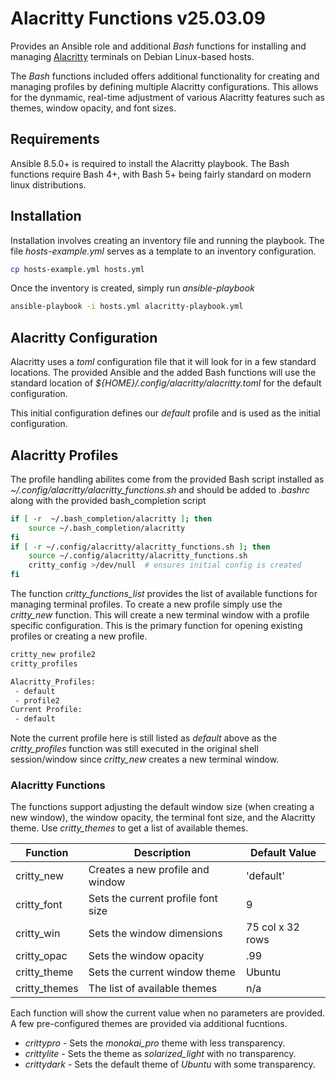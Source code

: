 Alacritty Functions v25.03.09
=============================

Provides an Ansible role and additional *Bash* functions for 
installing and managing [Alacritty](https://github.com/alacritty/alacritty) 
terminals on Debian Linux-based hosts.

The *Bash* functions included offers additional functionality 
for creating and managing profiles by defining multiple Alacritty 
configurations. This allows for the dynmamic, real-time adjustment 
of various Alacritty features such as themes, window opacity, and 
font sizes.


## Requirements

Ansible 8.5.0+ is required to install the Alacritty playbook.
The Bash functions require Bash 4+, with Bash 5+ being fairly 
standard on modern linux distributions. 


## Installation

Installation involves creating an inventory file and running the 
playbook. The file *hosts-example.yml* serves as a template to an 
inventory configuration. 
```sh
cp hosts-example.yml hosts.yml
```

Once the inventory is created, simply run *ansible-playbook*
```sh
ansible-playbook -i hosts.yml alacritty-playbook.yml
```


## Alacritty Configuration

Alacritty uses a *toml* configuration file that it will look
for in a few standard locations. The provided Ansible and the 
added Bash functions will use the standard location of 
*${HOME}/.config/alacritty/alacritty.toml* for the default
configuration. 

This initial configuration defines our *default* profile and 
is used as the initial configuration. 


## Alacritty Profiles

The profile handling abilites come from the provided Bash script 
installed as *~/.config/alacritty/alacritty_functions.sh* and 
should be added to *.bashrc* along with the provided 
bash_completion script
```bash
if [ -r  ~/.bash_completion/alacritty ]; then
    source ~/.bash_completion/alacritty
fi
if [ -r ~/.config/alacritty/alacritty_functions.sh ]; then
    source ~/.config/alacritty/alacritty_functions.sh
    critty_config >/dev/null  # ensures initial config is created
fi
```

The function *critty_functions_list* provides the list of available 
functions for managing terminal profiles. To create a new profile 
simply use the *critty_new* function. This will create a new 
terminal window with a profile specific configuration. This is the 
primary function for opening existing profiles or creating a new 
profile.
```bash
critty_new profile2
critty_profiles

Alacritty_Profiles:
 - default
 - profile2
Current Profile:
 - default
 ```

Note the current profile here is still listed as *default* above as 
the *critty_profiles* function was still executed in the original 
shell session/window since *critty_new* creates a new terminal 
window.

### Alacritty Functions

The functions support adjusting the default window size (when 
creating a new window), the window opacity, the terminal font size, 
and the Alacritty theme. Use *critty_themes* to get a list of 
available themes.

|  Function    |  Description                       |  Default Value  |
|--------------|------------------------------------|-----------------|
| critty_new   | Creates a new profile and window   |   'default'       |
| critty_font  | Sets the current profile font size |     9      |
| critty_win   | Sets the window dimensions         | 75 col x 32 rows |
| critty_opac  | Sets the window opacity            |    .99     |
| critty_theme | Sets the current window theme      |  Ubuntu         |
| critty_themes | The list of available themes      |     n/a         |

Each function will show the current value when no parameters are 
provided. A few pre-configured themes are provided via additional 
fucntions.

- *crittypro*  - Sets the *monokai_pro* theme with less transparency.
- *crittylite* - Sets the theme as *solarized_light* with no transparency.
- *crittydark* - Sets the default theme of *Ubuntu* with some transparency.

